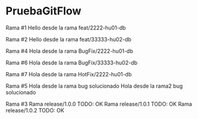 # PruebaGitFlow


Rama #1
Hello desde la rama feat/2222-hu01-db

Rama #2
Hello desde la rama feat/33333-hu02-db

Rama #4
Hola desde la rama BugFix/2222-hu01-db

Rama #6
Hola desde la rama BugFix/33333-hu02-db

Rama #7
Hola desde la rama HotFix/2222-hu01-db

Rama #5
Hola desde la rama bug solucionado
Hola desde la rama2 bug solucionado

Rama #3
Rama release/1.0.0 TODO: OK
Rama release/1.0.1 TODO: OK
Rama release/1.0.2 TODO: OK
